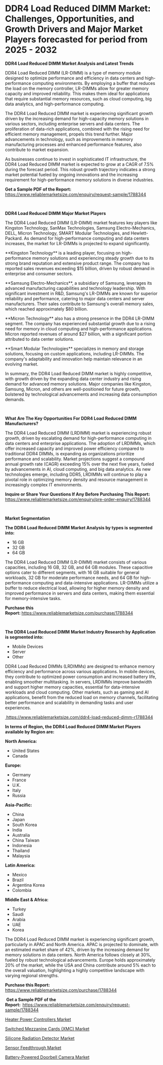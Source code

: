 <p><h1>DDR4 Load Reduced DIMM Market: Challenges, Opportunities, and Growth Drivers and Major Market Players forecasted for period from 2025 - 2032</h1></p><p><strong>DDR4 Load Reduced DIMM Market Analysis and Latest Trends</strong></p>
<p><p>DDR4 Load Reduced DIMM (LR-DIMM) is a type of memory module designed to optimize performance and efficiency in data centers and high-performance computing environments. By employing a buffer that reduces the load on the memory controller, LR-DIMMs allow for greater memory capacity and improved reliability. This makes them ideal for applications that require substantial memory resources, such as cloud computing, big data analytics, and high-performance computing.</p><p>The DDR4 Load Reduced DIMM market is experiencing significant growth driven by the increasing demand for high-capacity memory solutions in various sectors, including enterprise servers and data centers. The proliferation of data-rich applications, combined with the rising need for efficient memory management, propels this trend further. Major advancements in technology, such as improvements in memory manufacturing processes and enhanced performance features, also contribute to market expansion.</p><p>As businesses continue to invest in sophisticated IT infrastructure, the DDR4 Load Reduced DIMM market is expected to grow at a CAGR of 7.5% during the forecast period. This robust growth trajectory indicates a strong market potential fueled by ongoing innovations and the increasing requirement for high-performance memory solutions in diverse industries.</p></p>
<p><strong>Get a Sample PDF of the Report:&nbsp;</strong> <a href="https://www.reliablemarketsize.com/enquiry/request-sample/1788344?utm_campaign=2113&utm_medium=2&utm_source=Github&utm_content=ia&utm_term=06042025&utm_id=ddr4-load-reduced-dimm">https://www.reliablemarketsize.com/enquiry/request-sample/1788344</a></p>
<p>&nbsp;</p>
<p><strong>DDR4 Load Reduced DIMM Major Market Players</strong></p>
<p><p>The DDR4 Load Reduced DIMM (LR-DIMM) market features key players like Kingston Technology, SanMax Technologies, Samsung Electro-Mechanics, DELL, Micron Technology, SMART Modular Technologies, and Hewlett-Packard. As demand for high-performance computing and data centers increases, the market for LR-DIMMs is projected to expand significantly.</p><p>**Kingston Technology** is a leading player, focusing on high-performance memory solutions and experiencing steady growth due to its strong brand reputation and extensive product range. The company has reported sales revenues exceeding $15 billion, driven by robust demand in enterprise and consumer sectors.</p><p>**Samsung Electro-Mechanics**, a subsidiary of Samsung, leverages its advanced manufacturing capabilities and technology leadership. With significant investment in R&D, Samsung's LR-DIMMs are known for superior reliability and performance, catering to major data centers and server manufacturers. Their sales contribute to Samsung's overall memory sales, which reached approximately $80 billion.</p><p>**Micron Technology** also has a strong presence in the DDR4 LR-DIMM segment. The company has experienced substantial growth due to a rising need for memory in cloud computing and high-performance applications. Micron reported revenues of around $27 billion, with a significant portion attributed to data center solutions.</p><p>**Smart Modular Technologies** specializes in memory and storage solutions, focusing on custom applications, including LR-DIMMs. The company's adaptability and innovation help maintain relevance in an evolving market.</p><p>In summary, the DDR4 Load Reduced DIMM market is highly competitive, with growth driven by the expanding data center industry and rising demand for advanced memory solutions. Major companies like Kingston, Samsung, Micron, and others are well-positioned for future growth, bolstered by technological advancements and increasing data consumption demands.</p></p>
<p>&nbsp;</p>
<p><strong>What Are The Key Opportunities For DDR4 Load Reduced DIMM Manufacturers?</strong></p>
<p><p>The DDR4 Load Reduced DIMM (LRDIMM) market is experiencing robust growth, driven by escalating demand for high-performance computing in data centers and enterprise applications. The adoption of LRDIMMs, which offer increased capacity and improved power efficiency compared to traditional DDR4 DIMMs, is expanding as organizations prioritize performance and scalability. Market projections suggest a compound annual growth rate (CAGR) exceeding 15% over the next five years, fueled by advancements in AI, cloud computing, and big data analytics. As new technologies emerge, including DDR5, LRDIMMs will continue to play a pivotal role in optimizing memory density and resource management in increasingly complex IT environments.</p></p>
<p><strong>Inquire or Share Your Questions If Any Before Purchasing This Report:</strong> <a href="https://www.reliablemarketsize.com/enquiry/pre-order-enquiry/1788344?utm_campaign=2113&utm_medium=2&utm_source=Github&utm_content=ia&utm_term=06042025&utm_id=ddr4-load-reduced-dimm">https://www.reliablemarketsize.com/enquiry/pre-order-enquiry/1788344</a></p>
<p>&nbsp;</p>
<p><strong>Market Segmentation</strong></p>
<p><strong>The DDR4 Load Reduced DIMM Market Analysis by types is segmented into:</strong></p>
<p><ul><li>16 GB</li><li>32 GB</li><li>64 GB</li></ul></p>
<p><p>The DDR4 Load Reduced DIMM (LR-DIMM) market consists of various capacities, including 16 GB, 32 GB, and 64 GB modules. These capacitive options cater to different segments, with 16 GB suitable for general workloads, 32 GB for moderate performance needs, and 64 GB for high-performance computing and data-intensive applications. LR-DIMMs utilize a buffer to reduce electrical load, allowing for higher memory density and improved performance in servers and data centers, making them essential for memory-intensive tasks.</p></p>
<p><strong>Purchase this Report:&nbsp;</strong><a href="https://www.reliablemarketsize.com/purchase/1788344?utm_campaign=2113&utm_medium=2&utm_source=Github&utm_content=ia&utm_term=06042025&utm_id=ddr4-load-reduced-dimm">https://www.reliablemarketsize.com/purchase/1788344</a></p>
<p>&nbsp;</p>
<p><strong>The DDR4 Load Reduced DIMM Market Industry Research by Application is segmented into:</strong></p>
<p><ul><li>Mobile Devices</li><li>Server</li><li>Other</li></ul></p>
<p><p>DDR4 Load Reduced DIMMs (LRDIMMs) are designed to enhance memory efficiency and performance across various applications. In mobile devices, they contribute to optimized power consumption and increased battery life, enabling smoother multitasking. In servers, LRDIMMs improve bandwidth and support higher memory capacities, essential for data-intensive workloads and cloud computing. Other markets, such as gaming and AI applications, benefit from the reduced load on memory channels, facilitating better performance and scalability in demanding tasks and user experiences.</p></p>
<p><a href="https://www.reliablemarketsize.com/ddr4-load-reduced-dimm-r1788344?utm_campaign=2113&utm_medium=2&utm_source=Github&utm_content=ia&utm_term=06042025&utm_id=ddr4-load-reduced-dimm">&nbsp;https://www.reliablemarketsize.com/ddr4-load-reduced-dimm-r1788344</a></p>
<p><strong>In terms of Region, the DDR4 Load Reduced DIMM Market Players available by Region are:</strong></p>
<p>
    <p> <strong> North America: </strong>
        <ul>
            <li>United States</li>
            <li>Canada</li>
        </ul>
        </p> 
    <p> <strong> Europe: </strong>
        <ul>
            <li>Germany</li>
            <li>France</li>
            <li>U.K.</li>
            <li>Italy</li>
            <li>Russia</li>
        </ul>
        </p> 
    <p> <strong> Asia-Pacific: </strong>
        <ul>
            <li>China</li>
            <li>Japan</li>
            <li>South Korea</li>
            <li>India</li>
            <li>Australia</li>
            <li>China Taiwan</li>
            <li>Indonesia</li>
            <li>Thailand</li>
            <li>Malaysia</li>
        </ul>
        </p> 
    <p> <strong> Latin America: </strong>
        <ul>
            <li>Mexico</li>
            <li>Brazil</li>
            <li>Argentina Korea</li>
            <li>Colombia</li>
        </ul>
        </p> 
    <p> <strong> Middle East & Africa: </strong>
        <ul>
            <li>Turkey</li>
            <li>Saudi</li>
            <li>Arabia</li>
            <li>UAE</li>
            <li>Korea</li>
        </ul>
    </p>
    </p>
<p><p>The DDR4 Load Reduced DIMM market is experiencing significant growth, particularly in APAC and North America. APAC is projected to dominate, with an estimated market share of 42%, driven by the increasing demand for memory solutions in data centers. North America follows closely at 30%, fueled by robust technological advancements. Europe holds approximately 20% of the market, while the USA and China contribute around 5% each to the overall valuation, highlighting a highly competitive landscape with varying regional strengths.</p></p>
<p><strong>Purchase this Report: </strong><a href="https://www.reliablemarketsize.com/purchase/1788344?utm_campaign=2113&utm_medium=2&utm_source=Github&utm_content=ia&utm_term=06042025&utm_id=ddr4-load-reduced-dimm">https://www.reliablemarketsize.com/purchase/1788344</a></p>
<p>&nbsp;<strong>Get a Sample PDF of the Report:&nbsp;&nbsp;</strong><a href="https://www.reliablemarketsize.com/enquiry/request-sample/1788344?utm_campaign=2113&utm_medium=2&utm_source=Github&utm_content=ia&utm_term=06042025&utm_id=ddr4-load-reduced-dimm">https://www.reliablemarketsize.com/enquiry/request-sample/1788344</a></p>
<p><strong></strong></p>
<p><p><a href="https://github.com/neilycalanww/Market-Research-Report-List-1/blob/main/heater-power-controllers-market.md?utm_campaign=2113&utm_medium=2&utm_source=Github&utm_content=ia&utm_term=06042025&utm_id=ddr4-load-reduced-dimm">Heater Power Controllers Market</a></p><p><a href="https://github.com/izetajhazuga/Market-Research-Report-List-1/blob/main/switched-mezzanine-cards-xmc-market.md?utm_campaign=2113&utm_medium=2&utm_source=Github&utm_content=ia&utm_term=06042025&utm_id=ddr4-load-reduced-dimm">Switched Mezzanine Cards (XMC) Market</a></p><p><a href="https://github.com/keolalelekr8/Market-Research-Report-List-1/blob/main/silicone-radiation-detector-market.md?utm_campaign=2113&utm_medium=2&utm_source=Github&utm_content=ia&utm_term=06042025&utm_id=ddr4-load-reduced-dimm">Silicone Radiation Detector Market</a></p><p><a href="https://github.com/gackesaizaze/Market-Research-Report-List-1/blob/main/sensor-feedthrough-market.md?utm_campaign=2113&utm_medium=2&utm_source=Github&utm_content=ia&utm_term=06042025&utm_id=ddr4-load-reduced-dimm">Sensor Feedthrough Market</a></p><p><a href="https://github.com/anejaryaan8m/Market-Research-Report-List-1/blob/main/battery-powered-doorbell-camera-market.md?utm_campaign=2113&utm_medium=2&utm_source=Github&utm_content=ia&utm_term=06042025&utm_id=ddr4-load-reduced-dimm">Battery-Powered Doorbell Camera Market</a></p></p>